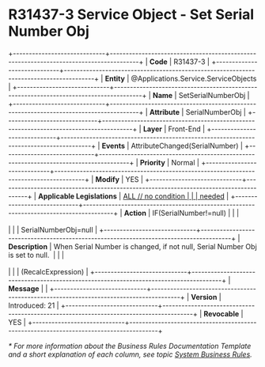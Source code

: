 ﻿---
erp.type: front-end-business-rule
erp.entity: Applications.Service.ServiceObjects
---

# R31437-3 Service Object - Set Serial Number Obj
+-----------------------------+---------------------------------------------------------------------------------------+
| **Code**                    | R31437-3                                                                              |
+-----------------------------+---------------------------------------------------------------------------------------+
| **Entity**                  | @Applications.Service.ServiceObjects                                                  |
+-----------------------------+---------------------------------------------------------------------------------------+
| **Name**                    | SetSerialNumberObj                                                                    |
+-----------------------------+---------------------------------------------------------------------------------------+
| **Attribute**               | SerialNumberObj                                                                       |
+-----------------------------+---------------------------------------------------------------------------------------+
| **Layer**                   | Front-End                                                                             |
+-----------------------------+---------------------------------------------------------------------------------------+
| **Events**                  | AttributeChanged(SerialNumber)                                                        |
+-----------------------------+---------------------------------------------------------------------------------------+
| **Priority**                | Normal                                                                                |
+-----------------------------+---------------------------------------------------------------------------------------+
| **Modify**                  | YES                                                                                   |
+-----------------------------+---------------------------------------------------------------------------------------+
| **Applicable Legislations** | [ALL // no condition                                                                  |
|                             | needed](xref:applicable-legislations)                                                 |
+-----------------------------+---------------------------------------------------------------------------------------+
| **Action**                  | IF(SerialNumber!=null)                                                                |
|                             | <br/><br/>                                                                            |
|                             | SerialNumberObj=null                                                                  |
+-----------------------------+---------------------------------------------------------------------------------------+
| **Description**             | When Serial Number is changed, if not null, Serial Number Obj is set to null.         |
|                             | <br/><br/>                                                                            |
|                             | (RecalcExpression)                                                                    |
+-----------------------------+---------------------------------------------------------------------------------------+
| **Message**                 |                                                                                       |
+-----------------------------+---------------------------------------------------------------------------------------+
| **Version**                 | Introduced: 21                                                                        |
+-----------------------------+---------------------------------------------------------------------------------------+
| **Revocable**               | YES                                                                                   |
+-----------------------------+---------------------------------------------------------------------------------------+

*\* For more information about the Business Rules Documentation Template and a short explanation of each column, see
topic [System Business Rules](../templates/template-description-system-business-rules.md).*

